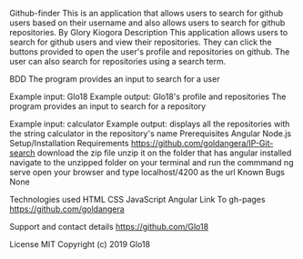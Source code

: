 Github-finder
This is an application that allows users to search for github users based on their username and also allows users to search for github repositories.
By Glory Kiogora
Description
This application allows users to search for github users and view their repositories. They can click the buttons provided to open the user's profile and repositories on github. The user can also search for repositories using a search term.

BDD
The program provides an input to search for a user

Example input: Glo18
Example output: Glo18's profile and repositories
The program provides an input to search for a repository

Example input: calculator
Example output: displays all the repositories with the string calculator in the repository's name
Prerequisites
Angular
Node.js
Setup/Installation Requirements
https://github.com/goldangera/IP-Git-search
download the zip file
unzip it on the folder that has angular installed
navigate to the unzipped folder on your terminal and run the commmand ng serve
open your browser and type localhost/4200 as the url
Known Bugs
None

Technologies used
HTML
CSS
JavaScript
Angular
Link To gh-pages
https://github.com/goldangera

Support and contact details
https://github.com/Glo18

License
MIT Copyright (c) 2019 Glo18

